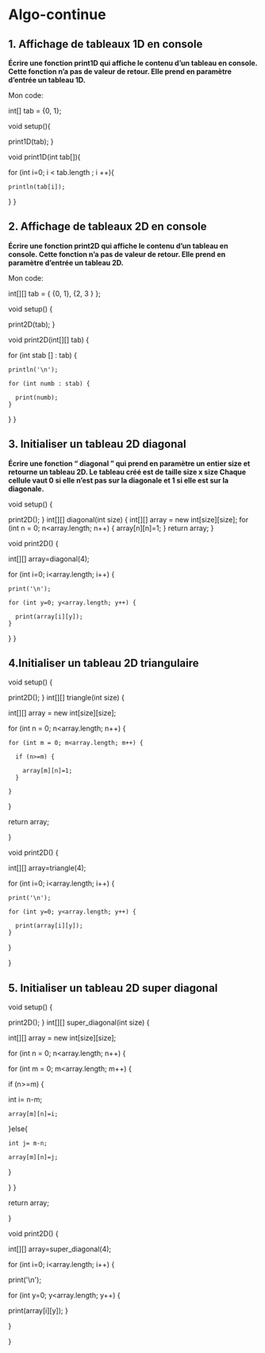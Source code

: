 # Algo-continue

## 1. Affichage de tableaux 1D en console

__Écrire une fonction print1D qui affiche le contenu d’un tableau en console. Cette
fonction n’a pas de valeur de retour. Elle prend en paramètre d’entrée un tableau 1D.__

Mon code:

int[] tab = {0, 1};

void setup(){

  print1D(tab); 
}

void print1D(int tab[]){

  for (int i=0; i < tab.length ; i ++){
  
    println(tab[i]);

}
}


## 2. Affichage de tableaux 2D en console 

__Écrire une fonction print2D qui affiche le contenu d’un tableau en console. Cette
fonction n’a pas de valeur de retour. Elle prend en paramètre d’entrée un tableau 2D.__

Mon code: 

int[][] tab = { {0, 1}, {2, 3 } };

void setup() {

  print2D(tab);
}

void print2D(int[][] tab) {

  for (int stab [] : tab) {
  
    println('\n');
    
    for (int numb : stab) {
    
      print(numb);
    }
  }
}

## 3. Initialiser un tableau 2D diagonal 

__Écrire une fonction “ diagonal ” qui prend en paramètre un entier size et retourne
un tableau 2D.
Le tableau créé est de taille size x size
Chaque cellule vaut 0 si elle n’est pas sur la diagonale et 1 si elle est sur la diagonale.__

void setup() {

  print2D();
}
int[][] diagonal(int size) {
  int[][] array = new int[size][size];
  for (int n = 0; n<array.length; n++) {
    array[n][n]=1;
  }
  return array;
}




void print2D() {

  int[][] array=diagonal(4);
  

  for (int i=0; i<array.length; i++) {
  
    print('\n');
    
    for (int y=0; y<array.length; y++) {

      print(array[i][y]);
    }
  }
}

## 4.Initialiser un tableau 2D triangulaire 

void setup() {

  print2D();
}
int[][] triangle(int size) {

  int[][] array = new int[size][size];
  
  for (int n = 0; n<array.length; n++) {
  
    for (int m = 0; m<array.length; m++) {
      
      if (n>=m) {
      
        array[m][n]=1;
      }
      
    }
    
  }
  
  return array;
  
}


void print2D() {

  int[][] array=triangle(4);

  for (int i=0; i<array.length; i++) {

    print('\n');

    for (int y=0; y<array.length; y++) {

      print(array[i][y]);
    }
    
  }
  
}


## 5. Initialiser un tableau 2D super diagonal 

void setup() {

print2D(); } int[][] super_diagonal(int size) {

int[][] array = new int[size][size];

for (int n = 0; n<array.length; n++) {

for (int m = 0; m<array.length; m++) {
  
  if (n>=m) {
  
  int i= n-m;
  
    array[m][n]=i;
  }else{
  
    int j= m-n;
    
    array[m][n]=j;
    
  }
  
}
}

return array;

}


void print2D() {

int[][] array=super_diagonal(4);

for (int i=0; i<array.length; i++) {

print('\n');

for (int y=0; y<array.length; y++) {

  print(array[i][y]);
}

}

}




